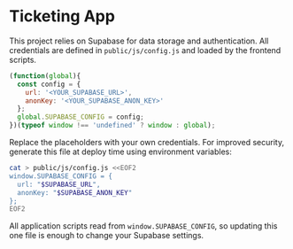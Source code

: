 # Ticketing App

This project relies on Supabase for data storage and authentication. All credentials are defined in `public/js/config.js` and loaded by the frontend scripts.

```javascript
(function(global){
  const config = {
    url: '<YOUR_SUPABASE_URL>',
    anonKey: '<YOUR_SUPABASE_ANON_KEY>'
  };
  global.SUPABASE_CONFIG = config;
})(typeof window !== 'undefined' ? window : global);
```

Replace the placeholders with your own credentials. For improved security, generate this file at deploy time using environment variables:

```bash
cat > public/js/config.js <<EOF2
window.SUPABASE_CONFIG = {
  url: "$SUPABASE_URL",
  anonKey: "$SUPABASE_ANON_KEY"
};
EOF2
```

All application scripts read from `window.SUPABASE_CONFIG`, so updating this one file is enough to change your Supabase settings.
